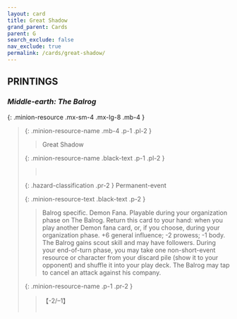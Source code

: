 ```yaml
---
layout: card
title: Great Shadow
grand_parent: Cards
parent: G
search_exclude: false
nav_exclude: true
permalink: /cards/great-shadow/
---
```


## PRINTINGS


### _Middle-earth: The Balrog_

{: .minion-resource .mx-sm-4 .mx-lg-8 .mb-4 }
> {: .minion-resource-name .mb-4 .p-1 .pl-2 }
> > <div class="hazard-mp"></div>
> > <div class="card-name">Great Shadow</div>
>
> {: .minion-resource-name .black-text .p-1 .pl-2 }
> > &nbsp;
>
> {: .hazard-classification .pr-2 }
> Permanent-event
>
> {: .minion-resource-text .black-text .p-2 }
> > Balrog specific. Demon Fana. Playable during your organization phase on The Balrog. Return this card to your hand: when you play another Demon fana card, or, if you choose, during your organization phase. +6 general influence; -2 prowess; -1 body. The Balrog gains scout skill and may have followers. During your end-of-turn phase, you may take one non-short-event resource or character from your discard pile (show it to your opponent) and shuffle it into your play deck. The Balrog may tap to cancel an attack against his company. 
> 
> {: .minion-resource-name .p-1 .pr-2 }
> > <div class="card-shield">【-2/&ndash;1】</div>
> > <div class="card-corruption-white">&nbsp;</div>
